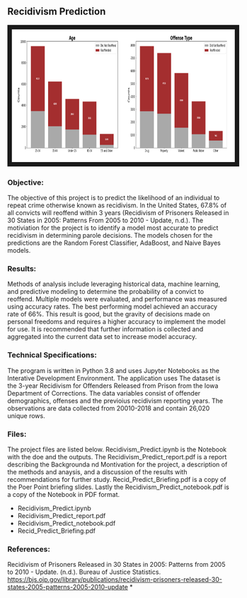 ## Recidivism Prediction 

<img src="./recid.png" 
width="1000" height="300" border="10" />

### Objective:

The objective of this project is to predict the likelihood of an individual to repeat crime otherwise known as recidivism.  In the United States, 67.8% of all convicts will reoffend within 3 years (Recidivism of Prisoners Released in 30 States in 2005: Patterns From 2005 to 2010 - Update, n.d.). The motiviation for the project is to identify a model most accurate to predict recidivism in determining parole decisions.  The models chosen for the predictions are the Random Forest Classifier, AdaBoost, and Naive Bayes models.  

### Results:

Methods of analysis include leveraging historical data, machine learning, and predictive modeling to determine the probability of a convict to reoffend. Multiple models were evaluated, and performance was measured using accuracy rates. The best performing model achieved an accuracy rate of 66%. This result is good, but the gravity of decisions made on personal freedoms and requires a higher accuracy to implement the model for use. It is recommended that further information is collected and aggregated into the current data set to increase model accuracy. 

### Technical Specifications:

The program is written in Python 3.8 and uses Jupyter Notebooks as the Interative Development Environment. The application uses The dataset is the 3-year Recidivism for Offenders Released from Prison from the Iowa Department of Corrections.  The data variables consist of offender demographics, offenses and the previoius recidivism reporting years.  The observations are data collected from 20010-2018 and contain 26,020 unique rows.

### Files:

The project files are listed below.  Recidivism_Predict.ipynb is the Notebook with the doe and the outputs.  The Recidivism_Predict_report.pdf is a report describing the Backgrounda nd Montivation for the project, a description of the methods and anaysis, and a discussion of the results with recommendations for further study.  Recid_Predict_Briefing.pdf is a copy of the Poer Point briefing slides.  Lastly the Recidivism_Predict_notebook.pdf is a copy of the Notebook in PDF format.

* Recidivism_Predict.ipynb
* Recidivism_Predict_report.pdf
* Recidivism_Predict_notebook.pdf
* Recid_Predict_Briefing.pdf



### References:

Recidivism of Prisoners Released in 30 States in 2005: Patterns from 2005 to 2010 - Update. (n.d.). Bureau of Justice Statistics. https://bjs.ojp.gov/library/publications/recidivism-prisoners-released-30-states-2005-patterns-2005-2010-update
* 
